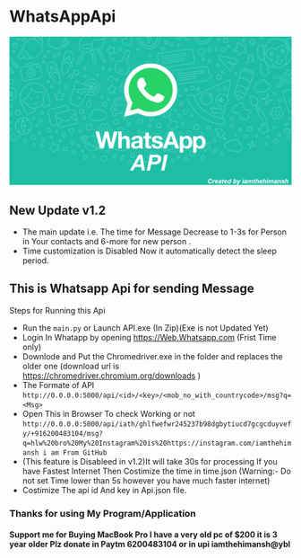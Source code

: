 # WhatsAppApi
![](https://github.com/iamthehimansh/WhatsAppApi/blob/main/WhatsappApi.png)
## New Update v1.2
- The main update i.e. The time for Message Decrease to 1-3s for Person in Your contacts and 6-more for new person .
- Time customization is Disabled Now it automatically detect the sleep period.

## This is Whatsapp Api for sending Message
Steps for Running this Api
- Run the ```main.py``` or Launch API.exe (In Zip)(Exe is not Updated Yet)
- Login In Whatapp by opening https://Web.Whatsapp.com (Frist Time only)
- Downlode and Put the Chromedriver.exe in the folder and replaces the older one (download url is https://chromedriver.chromium.org/downloads )
- The Formate of API ```http://0.0.0.0:5000/api/<id>/<key>/<mob_no_with_countrycode>/msg?q=<Msg>```
- Open This in Browser To check Working or not ```http://0.0.0.0:5000/api/iath/ghlfwefwr245237b98dgbytiucd7gcgcduyvefy/+916200483104/msg?q=hlw%20bro%20My%20Instagram%20is%20https://instagram.com/iamthehimansh i am From GitHub```
- (This feature is Disableed in v1.2)It will take 30s for processing If you have Fastest Internet Then Costimize the time in time.json (Warning:- Do not set Time lower than 5s however you have much faster internet)
- Costimize The api id And key in Api.json file.
### Thanks for using My Program/Application 

#### Support me for Buying MacBook Pro I have a very old pc of $200 it is 3 year older Plz donate in Paytm 6200483104 or in upi iamthehimansh@ybl

